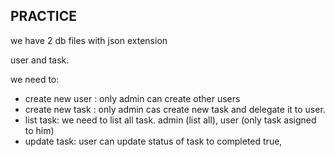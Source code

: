 ## PRACTICE 


we have 2 db files with json extension

user and task.

we need to:

- create new user : only admin  can create other users
- create new task : only admin cas create new task and delegate it to user.
- list task: we need to list all task. admin (list all), user (only task asigned to him)
- update task: user can update status of task to completed true,